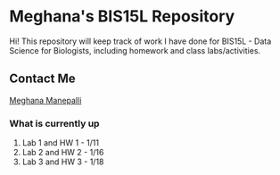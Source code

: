 # Meghana's BIS15L Repository

Hi! This repository will keep track of work I have done for BIS15L - Data Science for Biologists, including homework and class labs/activities.   

## Contact Me
[Meghana Manepalli](mmanepalli@ucdavis.edu)

### What is currently up
1. Lab 1 and HW 1 - 1/11
2. Lab 2 and HW 2 - 1/16
3. Lab 3 and HW 3 - 1/18

